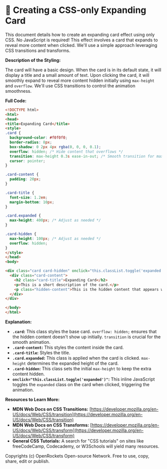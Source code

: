 # 🐞 Creating a CSS-only Expanding Card


This document details how to create an expanding card effect using only CSS.  No JavaScript is required! This effect involves a card that expands to reveal more content when clicked. We'll use a simple approach leveraging CSS transitions and transforms.


**Description of the Styling:**

The card will have a basic design.  When the card is in its default state, it will display a title and a small amount of text. Upon clicking the card, it will smoothly expand to reveal more content hidden initially using `max-height` and `overflow`.  We'll use CSS transitions to control the animation smoothness.


**Full Code:**

```html
<!DOCTYPE html>
<html>
<head>
<title>Expanding Card</title>
<style>
.card {
  background-color: #f0f0f0;
  border-radius: 8px;
  box-shadow: 0 2px 4px rgba(0, 0, 0, 0.1);
  overflow: hidden; /* Hide content that overflows */
  transition: max-height 0.3s ease-in-out; /* Smooth transition for max-height */
  cursor: pointer;
}

.card-content {
  padding: 20px;
}

.card-title {
  font-size: 1.2em;
  margin-bottom: 10px;
}

.card.expanded {
  max-height: 400px; /* Adjust as needed */
}

.card-hidden {
  max-height: 100px; /* Adjust as needed */
  overflow: hidden;
}
</style>
</head>
<body>

<div class="card card-hidden" onclick="this.classList.toggle('expanded')">
  <div class="card-content">
    <h2 class="card-title">Expanding Card</h2>
    <p>This is a short description of the card.</p>
    <p class="hidden-content">This is the hidden content that appears when the card is expanded.  Lorem ipsum dolor sit amet, consectetur adipiscing elit. Sed do eiusmod tempor incididunt ut labore et dolore magna aliqua.</p>
  </div>
</div>

</body>
</html>
```


**Explanation:**

* **`.card`:** This class styles the base card. `overflow: hidden;` ensures that the hidden content doesn't show up initially. `transition` is crucial for the smooth animation.
* **`.card-content`:**  This styles the content inside the card.
* **`.card-title`:** Styles the title.
* **`.card.expanded`:** This class is applied when the card is clicked.  `max-height` determines the expanded height of the card.
* **`.card-hidden`:** This class sets the initial `max-height` to keep the extra content hidden.
* **`onclick="this.classList.toggle('expanded')"`:** This inline JavaScript toggles the `expanded` class on the card when clicked, triggering the animation.


**Resources to Learn More:**

* **MDN Web Docs on CSS Transitions:** [https://developer.mozilla.org/en-US/docs/Web/CSS/transition](https://developer.mozilla.org/en-US/docs/Web/CSS/transition)
* **MDN Web Docs on CSS Transforms:** [https://developer.mozilla.org/en-US/docs/Web/CSS/transform](https://developer.mozilla.org/en-US/docs/Web/CSS/transform)
* **General CSS Tutorials:** A search for "CSS tutorials" on sites like freeCodeCamp, Codecademy, or W3Schools will yield many resources.


Copyrights (c) OpenRockets Open-source Network. Free to use, copy, share, edit or publish.

